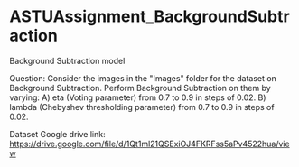 # ASTUAssignment_BackgroundSubtraction
Background Subtraction model

Question:
Consider the images in the "Images" folder for the dataset on Background Subtraction.
Perform Background Subtraction on them by varying:
  A) eta (Voting parameter) from 0.7 to 0.9 in steps of 0.02.
  B) lambda (Chebyshev thresholding parameter) from 0.7 to 0.9 in steps of 0.02.
  
  Dataset Google drive link: https://drive.google.com/file/d/1Qt1ml21QSExiOJ4FKRFss5aPv4522hua/view
